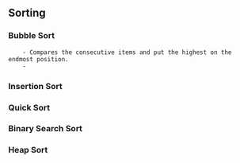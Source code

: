 ## Sorting

### Bubble Sort
		- Compares the consecutive items and put the highest on the endmost position.
		- 

### Insertion Sort

### Quick Sort

### Binary Search Sort

### Heap Sort
    